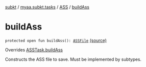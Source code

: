 [subkt](../../index.md) / [myaa.subkt.tasks](../index.md) / [ASS](index.md) / [buildAss](./build-ass.md)

# buildAss

`protected open fun buildAss(): `[`ASSFile`](../../myaa.subkt.ass/-a-s-s-file/index.md) [(source)](https://github.com/Myaamori/SubKt/blob/0.1.12/src/main/kotlin/myaa/subkt/tasks/asstasks.kt#L606)

Overrides [ASSTask.buildAss](../-a-s-s-task/build-ass.md)

Constructs the ASS file to save. Must be implemented by subtypes.

